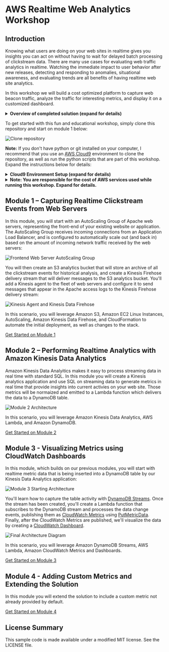 # AWS Realtime Web Analytics Workshop

## Introduction

Knowing what users are doing on your web sites in realtime gives you insights you can act on without having to wait for delayed batch processing of clickstream data.  There are many use cases for evaluating web traffic analytics in realtime.  Watching the immediate impact to user behavior after new releases, detecting and responding to anomalies, situational awareness, and evaluating trends are all benefits of having realtime web site analytics.

In this workshop we will build a cost optimized platform to capture web beacon traffic, analyze the traffic for interesting metrics, and display it on a customized dashboard.

<details>
<summary><strong>Overview of completed solution (expand for details) </strong></summary><p>

![Solution Overview](images/endstate-overview.png)

</p></details> 

To get started with this fun and educational workshop, simply clone this repository and start on module 1 below:

![Clone repository](images/clone-repo.png)

**Note:**  If you don't have python or git installed on your computer, I recommend that you use an [AWS Cloud9](https://aws.amazon.com/cloud9/) environment to clone the repository, as well as run the python scripts that are part of this workshop.  Expand the instructions below for details:

<details>
<summary><strong>Cloud9 Environment Setup (expand for details)</strong></summary><p>

### AWS Cloud9 Environment Setup Instructions

1.  Navigate in the AWS console to **Services**, then select **Cloud9**.  Be sure that you have either the **US East (N. Virginia)** or the **US West (Oregon)** region selected before you proceed to the next step.
2.  Click the **Create Environment** button:

![Cloud9 Create Environment](images/cloud9-create-environment.png)

3.  Give your Environment a name, then click the **Next step** button:

![Cloud9 Next step](images/cloud9-next-step.png)

4.  The default Environment settings should be fine for this workshop (t2.micro instance type), which will allow you to stay within the free tier for your Cloud9 environment usage.  If you want to load test the solution from this environment, you may want to provision a larger instance type to increase the network bandwidth available to your environment:

![Cloud9 Next step 2](images/cloud9-next-step2.png)

5.  Review the Environment name and settings, then click the **Create environment** button to continue:

![Cloud9 Review](images/cloud9-review.png)

6.  Once your environment has started, you can open a Terminal to run the git clone command:

`git clone https://github.com/aws-samples/realtime-web-analytics-workshop.git`

![Cloud9 Clone](images/cloud9-clone.png)

7.  You're now ready to proceed with Module 1.  Use the Cloud9 Environment whenever you need to access any of the artifacts from the workshop git repository or run the python scripts.

**Note:**  The Cloud9 Environment will automatically turn off after being idle for 30 minutes, so you might need to restart it by accessing it through the AWS console.

</p></details>

<details>
<summary><strong>Note:  You are responsible for the cost of AWS services used while running this workshop.  Expand for details.</strong></summary><p>

You are responsible for the cost of the AWS services used while running this reference deployment. As of the date of publication, the baseline cost for running this solution with default settings in the US East (N. Virginia) Region is approximately $100 per month. This cost estimate assumes the solution will record 1 million events per day with an average size of one kilobyte per event. Note that the monthly cost will vary depending on the number of events the solution processes. For 10 million events per day, the cost is approximately $170 per month. For 100 million events per day, the cost is approximately $950 per month. Prices are subject to change. For full details, see the pricing webpage for each AWS service you will be using in this solution.

</p></details> 

## Module 1 – Capturing Realtime Clickstream Events from Web Servers

In this module, you will start with an AutoScaling Group of Apache web servers, representing the front-end of your existing website or application.  The AutoScaling Group receives incoming connections from an Application Load Balancer, and is configured to automatically scale out (and back in) based on the amount of incoming network traffic received by the web servers:

![Frontend Web Server AutoScaling Group](images/module-1-start.png)

You will then create an S3 analytics bucket that will store an archive of all the clickstream events for historical analysis, and create a Kinesis Firehose delivery stream that will deliver messages to the S3 analytics bucket.  You'll add a Kinesis agent to the fleet of web servers and configure it to send messages that appear in the Apache access logs to the Kinesis Firehose delivery stream: 

![Kinesis Agent and Kinesis Data Firehose](images/module-1.png)

In this scenario, you will leverage Amazon S3, Amazon EC2 Linux Instances, AutoScaling, Amazon Kinesis Data Firehose, and CloudFormation to automate the initial deployment, as well as changes to the stack.

[Get Started on Module 1](module-1/README.md)

## Module 2 – Performing Realtime Analytics with Amazon Kinesis Data Analytics

Amazon Kinesis Data Analyitics makes it easy to process streaming data in real time with standard SQL.  In this module you will create a Kinesis analytics application and use SQL on streaming data to generate metrics in real time that provide insights into current activies on your web site.  Those metrics will be normaized and emitted to a Lambda function which delivers the data to a DynamoDB table.  

![Module 2 Architecture](images/module-2.png)

In this scenario, you will leverage Amazon Kinesis Data Analytics, AWS Lambda, and Amazon DynamoDB.

[Get Started on Module 2](module-2/README.md)

## Module 3 - Visualizing Metrics using CloudWatch Dashboards

In this module, which builds on our previous modules, you will start with realtime metric data that is being inserted into a DynamoDB table by our Kinesis Data Analytics application:

![Module 3 Starting Architecture](images/module-3-start.png)

You'll learn how to capture the table activity with [DynamoDB Streams](https://docs.aws.amazon.com/amazondynamodb/latest/developerguide/Streams.html).  Once the stream has been created, you'll create a Lambda function that subscribes to the DynamoDB stream and processes the data change events, publishing them as [CloudWatch Metrics](https://docs.aws.amazon.com/AmazonCloudWatch/latest/monitoring/working_with_metrics.html) using [PutMetricData](https://docs.aws.amazon.com/AmazonCloudWatch/latest/APIReference/API_PutMetricData.html).  Finally, after the CloudWatch Metrics are published, we'll visualize the data by creating a [CloudWatch Dashboard](https://docs.aws.amazon.com/AmazonCloudWatch/latest/monitoring/CloudWatch_Dashboards.html).

![Final Architecture Diagram](images/Realtime-Website-Analytics-Diagram.png)

In this scenario, you will leverage Amazon DynamoDB Streams, AWS Lambda, Amazon CloudWatch Metrics and Dashboards.

[Get Started on Module 3](module-3/README.md)

## Module 4 - Adding Custom Metrics and Extending the Solution

In this module you will extend the solution to include a custom metric not already provided by default.   

[Get Started on Module 4](module-4/README.md)

## License Summary

This sample code is made available under a modified MIT license. See the LICENSE file.
